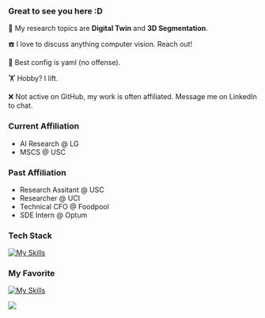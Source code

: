 ### Great to see you here :D

🚪 My research topics are **Digital Twin** and **3D Segmentation**.

☎️ I love to discuss anything computer vision. Reach out!

🥇 Best config is yaml (no offense).

🏋️ Hobby? I lift.

❌ Not active on GitHub, my work is often affiliated. Message me on LinkedIn to chat.

### Current Affiliation
- AI Research @ LG
- MSCS @ USC

### Past Affiliation
- Research Assitant @ USC
- Researcher @ UCI
- Technical CFO @ Foodpool
- SDE Intern @ Optum

### Tech Stack
[![My Skills](https://skillicons.dev/icons?i=py,pytorch,tensorflow,opencv,threejs,cpp,c,docker,cmake,bash,r,rust,mongodb,firebase,aws,mysql,express,nodejs,html,js)](https://skillicons.dev)

### My Favorite
[![My Skills](https://skillicons.dev/icons?i=ubuntu,obsidian,vscode,sublime,github,gitlab,stackoverflow,latex)](https://skillicons.dev)

![](https://komarev.com/ghpvc/?username=shbyun080&style=plastic&color=red&label=views&abbreviated=true)
